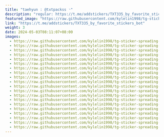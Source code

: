 ```yaml
---
title: "taehyun : @txtpackss ◝"
description: "regular: https://t.me/addstickers/TXT335_by_favorite_stickers_bot"
featured_image: "https://raw.githubusercontent.com/kylelin1998/tg-sticker-spreading-worldwide-images/main/img/5fc31768-246d-45f4-a97f-9c2ae2f113f6.jpg"
link: "https://t.me/addstickers/TXT335_by_favorite_stickers_bot"
weight: 3
date: 2024-05-03T08:11:07+08:00
images:
  - https://raw.githubusercontent.com/kylelin1998/tg-sticker-spreading-worldwide-images/main/img/5fc31768-246d-45f4-a97f-9c2ae2f113f6.jpg
  - https://raw.githubusercontent.com/kylelin1998/tg-sticker-spreading-worldwide-images/main/img/a71e4640-22de-43aa-8f42-6a2b217b76e0.jpg
  - https://raw.githubusercontent.com/kylelin1998/tg-sticker-spreading-worldwide-images/main/img/c79cbec6-9b9a-48a4-98c1-96f29450a064.jpg
  - https://raw.githubusercontent.com/kylelin1998/tg-sticker-spreading-worldwide-images/main/img/102ba2a2-fcf6-49d7-af24-14b11db039a9.jpg
  - https://raw.githubusercontent.com/kylelin1998/tg-sticker-spreading-worldwide-images/main/img/a483252e-9a82-482f-a63d-2cd6a5f78872.jpg
  - https://raw.githubusercontent.com/kylelin1998/tg-sticker-spreading-worldwide-images/main/img/ad5ddfda-6706-423b-87eb-9f9b24a04d43.jpg
  - https://raw.githubusercontent.com/kylelin1998/tg-sticker-spreading-worldwide-images/main/img/089190d1-b403-470c-9ee4-e2a047f6ac87.jpg
  - https://raw.githubusercontent.com/kylelin1998/tg-sticker-spreading-worldwide-images/main/img/40ed529c-72c6-4501-a415-955b014d278d.jpg
  - https://raw.githubusercontent.com/kylelin1998/tg-sticker-spreading-worldwide-images/main/img/b49d06b7-ed66-47ae-9e06-cd8f7287486a.jpg
  - https://raw.githubusercontent.com/kylelin1998/tg-sticker-spreading-worldwide-images/main/img/ee6cdcff-39d0-42d6-9aaa-ee841aa7eca3.jpg
  - https://raw.githubusercontent.com/kylelin1998/tg-sticker-spreading-worldwide-images/main/img/65a7c8c4-6de3-4d88-b0ef-6daad05f786b.jpg
  - https://raw.githubusercontent.com/kylelin1998/tg-sticker-spreading-worldwide-images/main/img/092a0652-b05e-4b44-ae39-9470c0e37301.jpg
  - https://raw.githubusercontent.com/kylelin1998/tg-sticker-spreading-worldwide-images/main/img/f1d19201-cecf-4788-826e-59ae28ae90dc.jpg
  - https://raw.githubusercontent.com/kylelin1998/tg-sticker-spreading-worldwide-images/main/img/0fa4ad7b-fce2-4e61-9e23-109035a3f378.jpg
  - https://raw.githubusercontent.com/kylelin1998/tg-sticker-spreading-worldwide-images/main/img/eeb9b260-283c-40b1-a443-bfdc4f5c53e9.jpg
  - https://raw.githubusercontent.com/kylelin1998/tg-sticker-spreading-worldwide-images/main/img/a68f736b-758c-4bc1-8ed0-ad030f375461.jpg
  - https://raw.githubusercontent.com/kylelin1998/tg-sticker-spreading-worldwide-images/main/img/10721f30-7591-4b09-b604-daf52add02b7.jpg
  - https://raw.githubusercontent.com/kylelin1998/tg-sticker-spreading-worldwide-images/main/img/2b0ca0a6-2389-4d33-98eb-c96da3c6a7e3.jpg
  - https://raw.githubusercontent.com/kylelin1998/tg-sticker-spreading-worldwide-images/main/img/0d617fe1-ac1b-47b9-b8c7-f3e60b095850.jpg
  - https://raw.githubusercontent.com/kylelin1998/tg-sticker-spreading-worldwide-images/main/img/a51bce46-4b06-4887-990e-e31a1f0ea932.jpg
---
```

